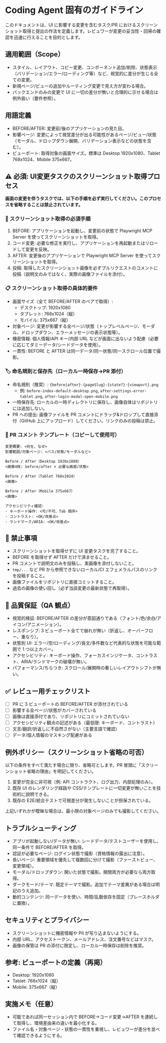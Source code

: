 # Coding Agent 固有のガイドライン

このドキュメントは、UI に影響する変更を含むタスク/PR におけるスクリーンショット取得と提出の作法を定義します。レビュワーが変更の妥当性・回帰の確認を迅速に行えることを目的とします。

## 適用範囲（Scope）
- スタイル、レイアウト、コピー変更、コンポーネント追加/削除、状態表示（バリデーション/エラー/ローディング等）など、視覚的に差分が生じる全ての変更。
- 新規ページ/ビューの追加やルーティング変更で見え方が変わる場合。
- バックエンドのみの変更で UI に一切の差分が無いと合理的に示せる場合は例外扱い（要件参照）。

## 用語定義
- BEFORE/AFTER: 変更前/後のアプリケーションの見た目。
- 影響ページ: 変更によって視覚差分が出る可能性があるページ/ビュー/状態（モーダル、ドロップダウン展開、バリデーション表示などの状態を含む）。
- ビューポート: 取得対象の画面サイズ。標準は Desktop 1920x1080、Tablet 768x1024、Mobile 375x667。

## ⚠️ 必須: UI変更タスクのスクリーンショット取得プロセス

**画面の変更を伴うタスクでは、以下の手順を必ず実行してください。このプロセスを省略することは禁止されています。**

### 📸 スクリーンショット取得の必須手順
1) BEFORE: アプリケーションを起動し、変更前の状態で Playwright MCP Server を使ってスクリーンショットを取得。
2) コード変更: 必要な修正を実行し、アプリケーションを再起動またはリロードして変更を反映。
3) AFTER: 変更後のアプリケーションで Playwright MCP Server を使ってスクリーンショットを取得。
4) 投稿: 取得したスクリーンショット画像を必ずプルリクエストのコメントに投稿（説明文のみではなく、実際の画像ファイルを添付）。

### 📋 スクリーンショット取得の具体的要件
- 画面サイズ（全て BEFORE/AFTER のペアで取得）:
  - デスクトップ: 1920x1080
  - タブレット: 768x1024（縦）
  - モバイル: 375x667（縦）
- 対象ページ: 変更が影響する全ページ/状態（トップレベルページ、モーダル、ドロップダウン、エラーメッセージの表示状態等）。
- 機密情報: 個人情報/API キー/内部 URL などが画面に出ないよう配慮（必要に応じてダミーデータ/シードデータを使用）。
- 一貫性: BEFORE と AFTER は同一データ/同一状態/同一スクロール位置で撮影。

### 🏷️ 命名規則と保存先（ローカル一時保存→PR 添付）
- 命名規則（推奨）: `{before|after}-{pageSlug}-{state?}-{viewport}.png`
  - 例: `before-index-default-desktop.png`, `after-settings-error-tablet.png`, `after-login-modal-open-mobile.png`
- 一時保存先: ローカルの一時ディレクトリに保存し、画像自体はリポジトリには追加しない。
- PR への提出: 画像ファイルを PR コメントにドラッグ&ドロップして直接添付（GitHub 上にアップロード）してください。リンクのみの投稿は禁止。

### 💬 PR コメント テンプレート（コピーして使用可）
```
変更概要: <何を、なぜ>
影響範囲/対象ページ: <パス/状態/モーダルなど>

Before / After（Desktop 1920x1080）
<画像4枚: before/after × 必要な画面/状態>

Before / After（Tablet 768x1024）
<画像>

Before / After（Mobile 375x667）
<画像>

アクセシビリティ確認:
- キーボード操作: <可/不可、Tab 順序>
- コントラスト: <OK/改善点>
- ランドマーク/ARIA: <OK/改善点>
```

## 🚫 禁止事項
- スクリーンショットを取得せずに UI 変更タスクを完了すること。
- BEFORE を取得せず AFTER だけで済ませること。
- PR コメントで説明文のみを投稿し、実画像を添付しないこと。
- `tmp/...` など PR から参照できないローカル/CI エフェメラルパスのリンクを投稿すること。
- 画像ファイルをリポジトリに直接コミットすること。
- 過去の画像の使い回し（必ず当該変更の最新状態で再取得）。

## 🎯 品質保証（QA 観点）
- 視覚的検証: BEFORE/AFTER の差分が意図通りである（フォント/色/余白/アイコン/アニメーション）。
- レスポンシブ: 3 ビューポート全てで崩れが無い（折返し、オーバーフロー、重なり）。
- 状態別 UI: エラー/空/ローディング/長文/多件数など代表的な状態を可能な範囲で 1 つ以上カバー。
- アクセシビリティ: キーボード操作、フォーカスインジケータ、コントラスト、ARIA/ランドマークの破壊が無い。
- パフォーマンス/ちらつき: スクロール/展開時の著しいレイアウトシフトが無い。

## ✅ レビュー用チェックリスト
- [ ] PR に 3 ビューポートの BEFORE/AFTER が添付されている
- [ ] 影響する全ページ/状態がカバーされている
- [ ] 画像は直接添付であり、リポジトリにコミットされていない
- [ ] アクセシビリティ観点の記述がある（最低限: キーボード、コントラスト）
- [ ] 文言/翻訳/折返しに不自然さがない（主要言語で確認）
- [ ] データ/個人情報のマスキング配慮がある

## 例外ポリシー（スクリーンショット省略の可否）
以下の条件をすべて満たす場合に限り、省略可とします。PR 冒頭に「スクリーンショット省略の理由」を明記してください。
1. 変更が完全に非可視（例: API コントラクト、ログ出力、内部処理のみ）。
2. 既存 UI のレンダリング経路や CSS/テンプレートに一切変更が無いことを技術的に説明できる。
3. 既存の E2E/統合テストで可視差分が発生しないことが担保されている。

上記いずれかが曖昧な場合は、最小限の対象ページのみでも撮影してください。

## トラブルシューティング
- アプリが起動しない/データが無い: シードデータ/テストユーザーを使用し、同一条件で BEFORE/AFTER を取得。
- 認証が必要なページ: ログイン状態で撮影（資格情報の露出に注意）。
- 長いページ: 重要領域を優先して複数回に分けて撮影（ファーストビュー、変更領域）。
- モーダル/ドロップダウン: 開いた状態で撮影。開閉両方が必要なら両方取得。
- ダークモード/テーマ: 既定テーマで撮影。追加でテーマ差異がある場合は明記のうえ追加。
- 動的コンテンツ: 同一データを使い、時間/乱数依存を固定（プレースホルダに置換）。

## セキュリティとプライバシー
- スクリーンショットに機密情報や PII が写り込まないようにする。
- 内部 URL、アクセストークン、メールアドレス、注文番号などはマスク。
- 画像の保管は PR の添付に限定し、ローカル一時保存は削除を推奨。

## 参考: ビューポートの定義（再掲）
- Desktop: 1920x1080
- Tablet: 768x1024（縦）
- Mobile: 375x667（縦）

## 実施メモ（任意）
- 可能であれば同一セッション内で BEFORE→コード変更→AFTER を連続して取得し、環境差由来の違いを最小化する。
- ファイル名・対象ページ・状態の一貫性を重視し、レビュワーが差分を並べて確認できるようにする。

